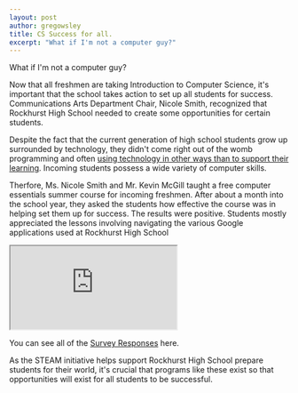 ```yaml
---
layout: post
author: gregowsley
title: CS Success for all.
excerpt: "What if I'm not a computer guy?"
---
```


What if I'm not a computer guy?

Now that all freshmen are taking Introduction to Computer Science, it's important that the school takes action to set up all students for success. Communications Arts Department Chair, Nicole Smith, recognized that Rockhurst High School needed to create some opportunities for certain students. 

Despite the fact that the current generation of high school students grow up surrounded by technology, they didn't come right out of the womb programming and often [using technology in other ways than to support their learning](http://www.nytimes.com/2010/11/21/technology/21brain.html?pagewanted=all&_r=0). Incoming students possess a wide variety of computer skills.

Therfore, Ms. Nicole Smith and Mr. Kevin McGill taught a free computer essentials summer course for incoming freshmen. After about a month into the school year, they asked the students how effective the course was in helping set them up for success. The results were positive. Students mostly appreciated the lessons involving navigating the various Google applications used at Rockhurst High School

<iframe src="https://docs.google.com/spreadsheets/d/1VFWavrFfau1WftuZQQt60QSThjfP_HwltYUe9qPAiF8/pubhtml?gid=1651666229&amp;single=true&amp;widget=true&amp;headers=false"></iframe>

You can see all of the [Survey Responses](https://docs.google.com/a/rockhursths.edu/forms/d/1_IGkRd89KO8WL9LiNKU-45MTP5Zz1uTl7aJCA5hwMv8/viewanalytics) here.

As the STEAM initiative helps support Rockhurst High School prepare students for their world, it's crucial that programs like these exist so that opportunities will exist for all students to be successful.
